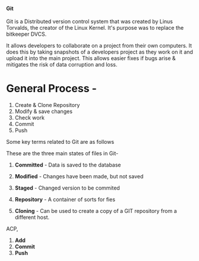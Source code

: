 #### Git

Git is a Distributed version control system that was created by Linus Torvalds, the creator of the Linux Kernel. It's purpose was to replace the bitkeeper DVCS. 

It allows developers to collaborate on a project from their own computers. It does this by taking snapshots of a developers project as they work on it and upload it into the main project. This allows easier fixes if bugs arise & mitigates the risk of data corruption and loss.



# General Process - 

1. Create & Clone Repository
1. Modify & save changes
1. Check work
1. Commit
1. Push





Some key terms related to Git are as follows

These are the three main states of files in Git-
1. **Committed** - Data is saved to the database
1. **Modified** - Changes have been made, but not saved
1. **Staged** - Changed version to be commited

1. **Repository** - A container of sorts for fies
1. **Cloning** - Can be used to create a copy of a GIT repository from a different host.

ACP,   
1. **Add**
1. **Commit**
1. **Push**

